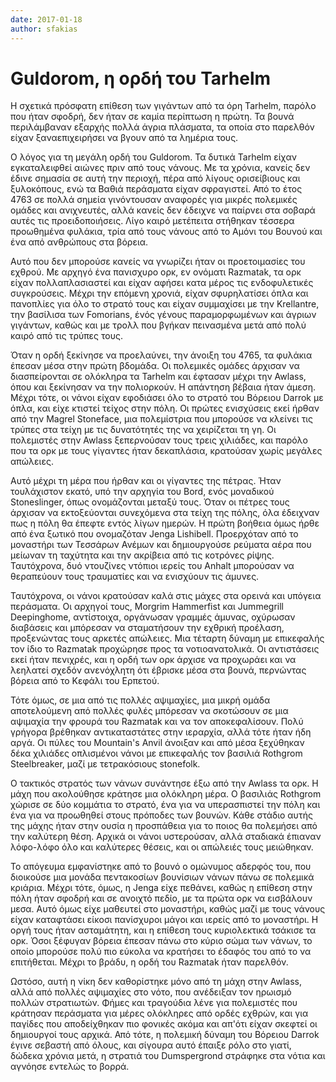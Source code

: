 ```yaml
---
date: 2017-01-18
author: sfakias
---
```

# Guldorom, η ορδή του Tarhelm

Η σχετικά πρόσφατη επίθεση των γιγάντων από τα όρη Tarhelm, παρόλο που ήταν
σφοδρή, δεν ήταν σε καμία περίπτωση η πρώτη. Τα βουνά περιλάμβαναν εξαρχής
πολλά άγρια πλάσματα, τα οποία στο παρελθόν είχαν ξαναεπιχειρήσει να βγουν από
τα λημέρια τους.



O λόγος για τη μεγάλη ορδή του Guldorom. Τα δυτικά Tarhelm είχαν εγκαταλειφθεί
αιώνες πριν από τους νάνους. Με τα χρόνια, κανείς δεν έδινε σημασία σε αυτή
την περιοχή, πέρα από λίγους ορισείβιους και ξυλοκόπους, ενώ τα Βαθιά
περάσματα είχαν σφραγιστεί. Από το έτος 4763 σε πολλά σημεία γινόντουσαν
αναφορές για μικρές πολεμικές ομάδες και ανιχνευτές, αλλά κανείς δεν έδειχνε
να παίρνει στα σοβαρά αυτές τις προειδοποιήσεις. Λίγο καιρό μετέπειτα στήθηκαν
τέσσερα προωθημένα φυλάκια, τρία από τους νάνους από το Αμόνι του Βουνού και
ένα από ανθρώπους στα βόρεια.



Αυτό που δεν μπορούσε κανείς να γνωρίζει ήταν οι προετοιμασίες του εχθρού. Με
αρχηγό ένα πανισχυρο ορκ, εν ονόματι Razmatak, τα ορκ είχαν πολλαπλασιαστεί
και είχαν αφήσει κατα μέρος τις ενδοφυλετικές συγκρούσεις. Μέχρι την επόμενη
χρονιά, είχαν σφυρηλατίσει όπλα και πανοπλίες για όλο το στρατό τους και είχαν
συμμαχίσει με την Krellantre, την βασίλισα των Fomorians, ένός γένους
παραμορφωμένων και άγριων γιγάντων, καθώς και με τρολλ που βγήκαν πεινασμένα
μετά από πολύ καιρό από τις τρύπες τους.



Όταν η ορδή ξεκίνησε να προελαύνει, την άνοιξη του 4765, τα φυλάκια έπεσαν
μέσα στην πρώτη βδομάδα. Οι πολεμικές ομάδες άρχισαν να διασπείρονται σε
ολόκληρα τα Tarhelm και έφτασαν μέχρι την Awlass, όπου και ξεκίνησαν να την
πολιορκούν. Η απάντηση βέβαια ήταν άμεση. Μέχρι τότε, οι νάνοι είχαν εφοδιάσει
όλο το στρατό του Βόρειου Darrok με όπλα, και είχε κτιστεί τείχος στην πόλη.
Οι πρώτες ενισχύσεις εκεί ήρθαν από την Magrel Stoneface, μια πολεμίστρια που
μπορούσε να κλείνει τις τρύπες στα τείχη με τις δυνατότητές της να χειρίζεται
τη γη. Οι πολεμιστές στην Awlass ξεπερνούσαν τους τρεις χιλιάδες, και παρόλο
που τα ορκ με τους γίγαντες ήταν δεκαπλάσια, κρατούσαν χωρίς μεγάλες απώλειες.



Αυτό μέχρι τη μέρα που ήρθαν και οι γίγαντες της πέτρας. Ήταν τουλάχιστον
εκατό, υπό την αρχηγία του Bord, ενός μοναδικού Stoneslinger, όπως ονομάζονται
μεταξύ τους. Όταν οι πέτρες τους άρχισαν να εκτοξεύονται συνεχόμενα στα τείχη
της πόλης, όλα έδειχναν πως η πόλη θα έπεφτε εντός λίγων ημερών. Η πρώτη
βοήθεια όμως ήρθε από ένα ξωτικό που ονομαζόταν Jenga Lishibell. Προερχόταν
από το μοναστήρι των Τεσσάρων Ανέμων και δημιουργούσε ρεύματα αέρα που μείωναν
τη ταχύτητα και την ακρίβεια από τις κοτρόνες ρίψης. Ταυτόχρονα, δυό ντουζίνες
ντόπιοι ιερείς του Anhalt μπορούσαν να θεραπεύουν τους τραυματίες και να
ενισχύουν τις άμυνες.



Ταυτόχρονα, οι νάνοι κρατούσαν καλά στις μάχες στα ορεινά και υπόγεια
περάσματα. Οι αρχηγοί τους, Morgrim Hammerfist και Jummegrill Deepinghome,
αντίστοιχα, οργάνωσαν γραμμές άμυνας, οχύρωσαν διαβάσεις και μπόρεσαν να
σταματήσουν την εχθρική προέλαση, προξενώντας τους αρκετές απώλειες. Μια
τέταρτη δύναμη με επικεφαλής τον ίδιο το Razmatak προχώρησε προς τα
νοτιοανατολικά. Οι αντιστάσεις εκεί ήταν πενιχρές, και η ορδή των ορκ άρχισε
να προχωράει και να λεηλατεί σχεδόν ανενόχλητη ότι έβρισκε μέσα στα βουνά,
περνώντας βόρεια από το Κεφάλι του Ερπετού.



Τότε όμως, σε μια από τις πολλές αψιμαχίες, μια μικρή ομάδα αποτελούμενη από
πολλές φυλές μπόρεσαν να σκοτώσουν σε μια αψιμαχία την φρουρά του Razmatak και
να τον αποκεφαλίσουν. Πολύ γρήγορα βρέθηκαν αντικαταστάτες στην ιεραρχία, αλλά
τότε ήταν ήδη αργά. Οι πύλες του Mountain's Anvil άνοιξαν και από μέσα
ξεχύθηκαν δέκα χιλιάδες οπλισμένοι νάνοι με επικεφαλής τον βασιλιά Rothgrom
Steelbreaker, μαζί με τετρακόσιους stonefolk.



Ο τακτικός στρατός των νάνων συνάντησε έξω από την Awlass τα ορκ. Η μάχη που
ακολούθησε κράτησε μια ολόκληρη μέρα. Ο βασιλιάς Rothgrom χώρισε σε δύο
κομμάτια το στρατό, ένα για να υπερασπιστεί την πόλη και ένα για να προωθηθεί
στους πρόποδες των βουνών. Κάθε στάδιο αυτής της μάχης ήταν στην ουσία η
προσπάθεια για το ποιος θα πολεμήσει από την καλύτερη θέση. Αρχικά οι νάνοι
υστερούσαν, αλλά σταδιακά έπιαναν λόφο-λόφο όλο και καλύτερες θέσεις, και οι
απώλειές τους μειώθηκαν.



Το απόγευμα εμφανίστηκε από το βουνό ο ομώνυμος  αδερφός του, που διοικούσε
μια μονάδα πεντακοσίων βουνίσιων νάνων πάνω σε πολεμικά κριάρια. Μέχρι τότε,
όμως, η Jenga είχε πεθάνει, καθώς η επίθεση στην πόλη ήταν σφοδρή και σε
ανοιχτό πεδίο, με τα πρώτα ορκ να εισβάλουν μεσα. Αυτό όμως είχε μαθευτεί στο
μοναστήρι, καθώς μαζί με τους νάνους είχαν καταφτάσει είκοσι πανίσχυροι μάγοι
και ιερείς από το μοναστήρι. H οργή τους ήταν ασταμάτητη, και η επίθεση τους
κυριολεκτικά τσάκισε τα ορκ. Όσοι ξέφυγαν βόρεια έπεσαν πάνω στο κύριο σώμα
των νάνων, το οποίο μπορούσε πολύ πιο εύκολα να κρατήσει το έδαφός του από το
να επιτήθεται. Μέχρι το βράδυ, η ορδή του Razmatak ήταν παρελθόν.



Ωστόσο, αυτή η νίκη δεν καθορίστηκε μόνο από τη μάχη στην Awlass, αλλά από
πολλές αψιμαχίες στο νότο, που ανέδειξαν τον ηρωισμό πολλών στρατιωτών. Φήμες
και τραγούδια λένε για πολεμιστές που κράτησαν περάσματα για μέρες ολόκληρες
από ορδές εχθρών, και για παγίδες που αποδείχθηκαν πιο φονικές ακόμα και
απ'ότι είχαν σκεφτεί οι δημιουργοί τους αρχικά. Από τότε, η πολεμική δύναμη
του Βόρειου Darrok έγινε σεβαστή από όλους, και σίγουρα αυτό έπαιξε ρόλο στο
γιατί, δώδεκα χρόνια μετά, η στρατιά του Dumspergrond στράφηκε στα νότια και
αγνόησε εντελώς το βορρά.

